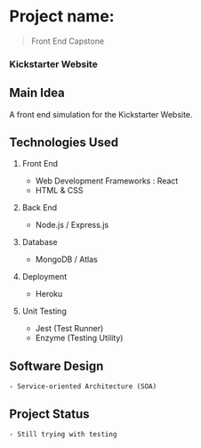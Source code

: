 # Project name:
> Front End Capstone
### Kickstarter Website


## Main Idea
A front end simulation for the Kickstarter Website.


## Technologies Used 
1. Front End
    - Web Development Frameworks : React
    - HTML & CSS

2. Back End
    - Node.js / Express.js

3. Database
    - MongoDB / Atlas

4. Deployment
    - Heroku
    
5. Unit Testing
    - Jest (Test Runner)
    - Enzyme (Testing Utility)


## Software Design
    - Service-oriented Architecture (SOA)


## Project Status
    - Still trying with testing



